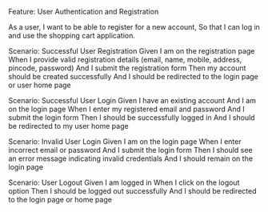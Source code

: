 Feature: User Authentication and Registration

  As a user,
  I want to be able to register for a new account,
  So that I can log in and use the shopping cart application.

  Scenario: Successful User Registration
    Given I am on the registration page
    When I provide valid registration details (email, name, mobile, address, pincode, password)
    And I submit the registration form
    Then my account should be created successfully
    And I should be redirected to the login page or user home page

  Scenario: Successful User Login
    Given I have an existing account
    And I am on the login page
    When I enter my registered email and password
    And I submit the login form
    Then I should be successfully logged in
    And I should be redirected to my user home page

  Scenario: Invalid User Login
    Given I am on the login page
    When I enter incorrect email or password
    And I submit the login form
    Then I should see an error message indicating invalid credentials
    And I should remain on the login page

  Scenario: User Logout
    Given I am logged in
    When I click on the logout option
    Then I should be logged out successfully
    And I should be redirected to the login page or home page
